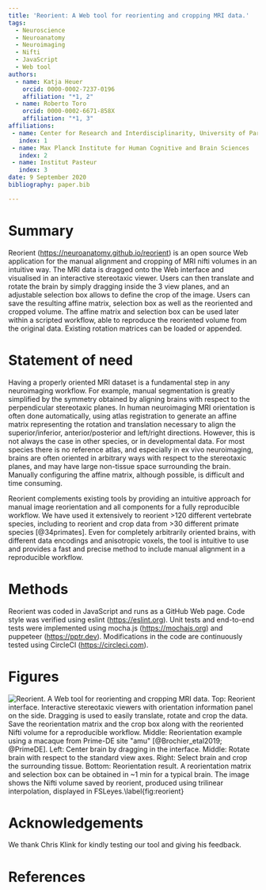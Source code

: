 ```yaml
---
title: 'Reorient: A Web tool for reorienting and cropping MRI data.'  
tags:
  - Neuroscience
  - Neuroanatomy
  - Neuroimaging
  - Nifti
  - JavaScript
  - Web tool  
authors:
  - name: Katja Heuer   
    orcid: 0000-0002-7237-0196  
    affiliation: "*1, 2"
  - name: Roberto Toro  
    orcid: 0000-0002-6671-858X  
    affiliation: "*1, 3"  
affiliations:
 - name: Center for Research and Interdisciplinarity, University of Paris  
   index: 1
 - name: Max Planck Institute for Human Cognitive and Brain Sciences  
   index: 2
 - name: Institut Pasteur  
   index: 3
date: 9 September 2020  
bibliography: paper.bib  

---
```


# Summary
Reorient (https://neuroanatomy.github.io/reorient) is an open source Web application for the manual alignment and cropping of MRI nifti volumes in an intuitive way. The MRI data is dragged onto the Web interface and visualised in an interactive stereotaxic viewer. Users can then translate and rotate the brain by simply dragging inside the 3 view planes, and an adjustable selection box allows to define the crop of the image. Users can save the resulting affine matrix, selection box as well as the reoriented and cropped volume. The affine matrix and selection box can be used later within a scripted workflow, able to reproduce the reoriented volume from the original data. Existing rotation matrices can be loaded or appended.

# Statement of need 
Having a properly oriented MRI dataset is a fundamental step in any neuroimaging workflow. For example, manual segmentation is greatly simplified by the symmetry obtained by aligning brains with respect to the perpendicular stereotaxic planes. In human neuroimaging MRI orientation is often done automatically, using atlas registration to generate an affine matrix representing the rotation and translation necessary to align the superior/inferior, anterior/posterior and left/right directions. However, this is not always the case in other species, or in developmental data. For most species there is no reference atlas, and especially in ex vivo neuroimaging, brains are often oriented in arbitrary ways with respect to the stereotaxic planes, and may have large non-tissue space surrounding the brain. Manually configuring the affine matrix, although possible, is difficult and time consuming.

Reorient complements existing tools by providing an intuitive approach for manual image reorientation and all components for a fully reproducible workflow. We have used it extensively to reorient >120 different vertebrate species, including to reorient and crop data from >30 different primate species [@34primates]. Even for completely arbitrarily oriented brains, with different data encodings and anisotropic voxels, the tool is intuitive to use and provides a fast and precise method to include manual alignment in a reproducible workflow.

# Methods
Reorient was coded in JavaScript and runs as a GitHub Web page. Code style was verified using eslint (https://eslint.org). Unit tests and end-to-end tests were implemented using mocha.js (https://mochajs.org) and puppeteer (https://pptr.dev). Modifications in the code are continuously tested using CircleCI (https://circleci.com).

# Figures
![Reorient. A Web tool for reorienting and cropping MRI data. Top: Reorient interface. Interactive stereotaxic viewers with orientation information panel on the side. Dragging is used to easily translate, rotate and crop the data. Save the reorientation matrix and the crop box along with the reoriented Nifti volume for a reproducible workflow. Middle: Reorientation example using a macaque from Prime-DE site "amu" [@Brochier_etal2019; @PrimeDE]. Left: Center brain by dragging in the interface. Middle: Rotate brain with respect to the standard view axes. Right: Select brain and crop the surrounding tissue. Bottom: Reorientation result. A reorientation matrix and selection box can be obtained in ~1 min for a typical brain. The image shows the Nifti volume saved by reorient, produced using trilinear interpolation, displayed in FSLeyes.\label{fig:reorient}](https://raw.githubusercontent.com/neuroanatomy/reorient/master/img/reorient_180mm_HeuerToro.png)

# Acknowledgements
We thank Chris Klink for kindly testing our tool and giving his feedback.

# References

